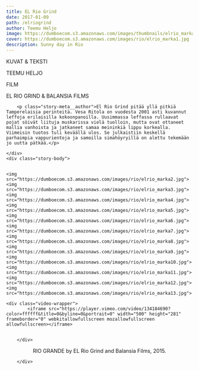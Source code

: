 ```yaml
---
title: EL Rio Grind
date: 2017-01-09
path: /elriogrind
author: Teemu Heljo
image: https://dumboecom.s3.amazonaws.com/images/thumbnails/elrio_marka1.jpg
cover: https://dumboecom.s3.amazonaws.com/images/rio/elrio_marka1.jpg
description: Sunny day in Rio
---
```


<div class="story">
    <div class="story-meta">
        <p>KUVAT & TEKSTI</p>
        <p class="story-meta__author">TEEMU HELJO</p>
        <p>FILM</p>
        <p class="story-meta__author">EL RIO GRIND & BALANSIA FILMS</p>
        
        <p class="story-meta__author">El Rio Grind pitää yllä pitkiä Tamperelaisia perinteitä. Vesa Ritola on vuodesta 2001 asti kuvannut leffoja erilaisilla kokoonpanoilla. Uusimmassa leffassa rullaavat pojat söivät liituja muskarissa vielä tuolloin, mutta ovat ottaneet mallia vanhoista ja jatkaneet samaa meininkiä lippu korkealla. Viimeisin tuotos tuli keväällä ulos. Se julkaistiin keskellä parhaimpia vappurientoja ja samoilla simahöyryillä on alettu tekemään jo uutta pätkää.</p>
        
    </div>
    <div class="story-body">
    

    <img src="https://dumboecom.s3.amazonaws.com/images/rio/elrio_marka2.jpg">
    <img src="https://dumboecom.s3.amazonaws.com/images/rio/elrio_marka3.jpg">
    <img src="https://dumboecom.s3.amazonaws.com/images/rio/elrio_marka4.jpg">
    <img src="https://dumboecom.s3.amazonaws.com/images/rio/elrio_marka5.jpg">
    <img src="https://dumboecom.s3.amazonaws.com/images/rio/elrio_marka6.jpg">
    <img src="https://dumboecom.s3.amazonaws.com/images/rio/elrio_marka7.jpg">
    <img src="https://dumboecom.s3.amazonaws.com/images/rio/elrio_marka8.jpg">
    <img src="https://dumboecom.s3.amazonaws.com/images/rio/elrio_marka9.jpg">
    <img src="https://dumboecom.s3.amazonaws.com/images/rio/elrio_marka10.jpg">
    <img src="https://dumboecom.s3.amazonaws.com/images/rio/elrio_marka11.jpg">
    <img src="https://dumboecom.s3.amazonaws.com/images/rio/elrio_marka12.jpg">
    <img src="https://dumboecom.s3.amazonaws.com/images/rio/elrio_marka13.jpg">
    
    <div class="video-wrapper">
            <iframe src="https://player.vimeo.com/video/134184690?color=ffffff&title=0&byline=0&portrait=0" width="500" height="281" frameborder="0" webkitallowfullscreen mozallowfullscreen allowfullscreen></iframe>
        
        
        </div>
        
  <p><center>RIO GRANDE by EL Rio Grind and Balansia Films, 2015.</center></p>
   
       
        </div>
</div>